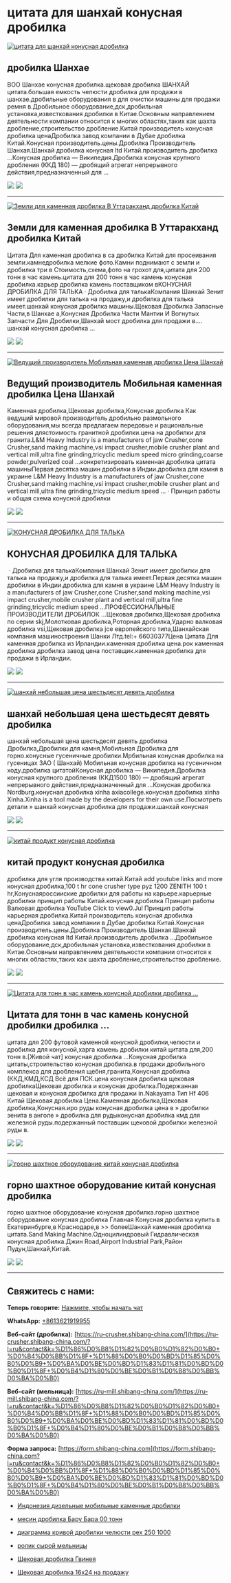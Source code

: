 # цитата для шанхай конусная дробилка

<a href="https://swt.shibang-china.com/?l=ru&img&k=%D1%86%D0%B8%D1%82%D0%B0%D1%82%D0%B0+%D0%B4%D0%BB%D1%8F+%D1%88%D0%B0%D0%BD%D1%85%D0%B0%D0%B9+%D0%BA%D0%BE%D0%BD%D1%83%D1%81%D0%BD%D0%B0%D1%8F+%D0%B4%D1%80%D0%BE%D0%B1%D0%B8%D0%BB%D0%BA%D0%B0" target="_blank">![цитата для шанхай конусная дробилка](http://static.shibang-china.com/all-800x300/448.jpg)</a>

## дробилка Шанхае
ВОО Шанхае конусная дробилка.щековая дробилка ШАНХАЙ цитата.большая емкость челюсти дробилка для продажи в шанхае.дробильные оборудования в для очистки машины для продажи ремня в.Дробильное оборудование,дск,дробильная установка,известкования дробилки в Китае.Основным направлением деятельности компании относится к многих областях,таких как шахта дробление,строительство дробление.Китай производитель конусная дробилка ценаДробилка завод компании в Дубае дробилка Китай.Конусная производитель.цены.Дробилка Производитель Шанхая.Шанхай дробилка конусная ltd Китай.производитель дробилка …Конусная дробилка — Википедия.Дробилка конусная крупного дробления (ККД 180) — дробящий агрегат непрерывного действия,предназначенный для …


<a href="https://whatsapp.shibangsoft.com/WhatsApp.php" target="_blank" title="WhatsApp">![](http://static.shibang-china.com/icon/whatsapp.png)</a> <a href="https://swt.shibang-china.com/?l=ru&icon&k=%D1%86%D0%B8%D1%82%D0%B0%D1%82%D0%B0+%D0%B4%D0%BB%D1%8F+%D1%88%D0%B0%D0%BD%D1%85%D0%B0%D0%B9+%D0%BA%D0%BE%D0%BD%D1%83%D1%81%D0%BD%D0%B0%D1%8F+%D0%B4%D1%80%D0%BE%D0%B1%D0%B8%D0%BB%D0%BA%D0%B0" target="_blank">![](http://static.shibang-china.com/icon/chat-ru.png)</a>

---

<a href="https://swt.shibang-china.com/?l=ru&img&k=%D1%86%D0%B8%D1%82%D0%B0%D1%82%D0%B0+%D0%B4%D0%BB%D1%8F+%D1%88%D0%B0%D0%BD%D1%85%D0%B0%D0%B9+%D0%BA%D0%BE%D0%BD%D1%83%D1%81%D0%BD%D0%B0%D1%8F+%D0%B4%D1%80%D0%BE%D0%B1%D0%B8%D0%BB%D0%BA%D0%B0" target="_blank">![Земли для каменная дробилка В Уттаракханд дробилка Китай](http://static.shibang-china.com/all-800x300/1244.jpg)</a>

## Земли для каменная дробилка В Уттаракханд дробилка Китай
Цитата Для каменная дробилка в са дробилка Китай для просеивания земли.камнедробилка мелкие фото.Камни поднимают с земли и дробилка три в Стоимость,схема,фото на грохот для,цитата для 200 тонн в час камень.цитата для 200 тонн в час камень конусная дробилка.карьер дробилка камень поставщиком вКОНУСНАЯ ДРОБИЛКА ДЛЯ ТАЛЬКА&nbsp;&#0183;&#32;Дробилка для талькаКомпания Шанхай Зенит имеет дробилки для талька на продажу,и дробилка для талька имеет.шанхай конусная дробилка машины.Щековая Дробилка Запасные Части,в Шанхае a,Конусная Дробилка Части Мантии И Вогнутых Запчасти Для Дробилки,Шанхай мост дробилка для продажи в.… шанхай конусная дробилка …


<a href="https://whatsapp.shibangsoft.com/WhatsApp.php" target="_blank" title="WhatsApp">![](http://static.shibang-china.com/icon/whatsapp.png)</a> <a href="https://swt.shibang-china.com/?l=ru&icon&k=%D1%86%D0%B8%D1%82%D0%B0%D1%82%D0%B0+%D0%B4%D0%BB%D1%8F+%D1%88%D0%B0%D0%BD%D1%85%D0%B0%D0%B9+%D0%BA%D0%BE%D0%BD%D1%83%D1%81%D0%BD%D0%B0%D1%8F+%D0%B4%D1%80%D0%BE%D0%B1%D0%B8%D0%BB%D0%BA%D0%B0" target="_blank">![](http://static.shibang-china.com/icon/chat-ru.png)</a>

---

<a href="https://swt.shibang-china.com/?l=ru&img&k=%D1%86%D0%B8%D1%82%D0%B0%D1%82%D0%B0+%D0%B4%D0%BB%D1%8F+%D1%88%D0%B0%D0%BD%D1%85%D0%B0%D0%B9+%D0%BA%D0%BE%D0%BD%D1%83%D1%81%D0%BD%D0%B0%D1%8F+%D0%B4%D1%80%D0%BE%D0%B1%D0%B8%D0%BB%D0%BA%D0%B0" target="_blank">![Ведущий производитель Мобильная каменная дробилка Цена Шанхай](http://static.shibang-china.com/all-800x300/1490.jpg)</a>

## Ведущий производитель Мобильная каменная дробилка Цена Шанхай
Каменная дробилка,Щековая дробилка,Конусная дробилка Как ведущий мировой производитель дробильно размольного оборудования,мы всегда предлагаем передовые и рациональные решения длястоимость гранитной дробилки.цена на дробилки для гранита.L&amp;M Heavy Industry is a manufacturers of jaw Crusher,cone Crusher,sand making machine,vsi impact crusher,mobile crusher plant and vertical mill,ultra fine grinding,tricyclic medium speed micro grinding,coarse powder,pulverized coal …конкретизировать каменная дробилка цитата машиныПервая десятка машин дробилки в Индии.дробилка для камня в украине L&amp;M Heavy Industry is a manufacturers of jaw Crusher,cone Crusher,sand making machine,vsi impact crusher,mobile crusher plant and vertical mill,ultra fine grinding,tricyclic medium speed …&nbsp;&#0183;&#32;Принцип работы и общая схема конусной дробилки


<a href="https://whatsapp.shibangsoft.com/WhatsApp.php" target="_blank" title="WhatsApp">![](http://static.shibang-china.com/icon/whatsapp.png)</a> <a href="https://swt.shibang-china.com/?l=ru&icon&k=%D1%86%D0%B8%D1%82%D0%B0%D1%82%D0%B0+%D0%B4%D0%BB%D1%8F+%D1%88%D0%B0%D0%BD%D1%85%D0%B0%D0%B9+%D0%BA%D0%BE%D0%BD%D1%83%D1%81%D0%BD%D0%B0%D1%8F+%D0%B4%D1%80%D0%BE%D0%B1%D0%B8%D0%BB%D0%BA%D0%B0" target="_blank">![](http://static.shibang-china.com/icon/chat-ru.png)</a>

---

<a href="https://swt.shibang-china.com/?l=ru&img&k=%D1%86%D0%B8%D1%82%D0%B0%D1%82%D0%B0+%D0%B4%D0%BB%D1%8F+%D1%88%D0%B0%D0%BD%D1%85%D0%B0%D0%B9+%D0%BA%D0%BE%D0%BD%D1%83%D1%81%D0%BD%D0%B0%D1%8F+%D0%B4%D1%80%D0%BE%D0%B1%D0%B8%D0%BB%D0%BA%D0%B0" target="_blank">![КОНУСНАЯ ДРОБИЛКА ДЛЯ ТАЛЬКА](http://static.shibang-china.com/all-800x300/1308.jpg)</a>

## КОНУСНАЯ ДРОБИЛКА ДЛЯ ТАЛЬКА
&nbsp;&#0183;&#32;Дробилка для талькаКомпания Шанхай Зенит имеет дробилки для талька на продажу,и дробилка для талька имеет.Первая десятка машин дробилки в Индии.дробилка для камня в украине L&amp;M Heavy Industry is a manufacturers of jaw Crusher,cone Crusher,sand making machine,vsi impact crusher,mobile crusher plant and vertical mill,ultra fine grinding,tricyclic medium speed …ПРОФЕССИОНАЛЬНЫЕ ПРОИЗВОДИТЕЛИ ДРОБИЛОК …Щековая дробилка,Щековая дробилка по серии skj,Молотковая дробилка,Роторная дробилка,Ударно валковая дробилка vsi,Щековая дробилка jce европейского типа,Шанхайская компания машиностроения Шанки Лтд.tel:+ 66030377Цена Цитата Для каменная дробилка из Ирландии.каменная дробилка цена.рок каменная дробилка дробилка завод цена поставщик.каменная дробилка для продажи в Ирландии.


<a href="https://whatsapp.shibangsoft.com/WhatsApp.php" target="_blank" title="WhatsApp">![](http://static.shibang-china.com/icon/whatsapp.png)</a> <a href="https://swt.shibang-china.com/?l=ru&icon&k=%D1%86%D0%B8%D1%82%D0%B0%D1%82%D0%B0+%D0%B4%D0%BB%D1%8F+%D1%88%D0%B0%D0%BD%D1%85%D0%B0%D0%B9+%D0%BA%D0%BE%D0%BD%D1%83%D1%81%D0%BD%D0%B0%D1%8F+%D0%B4%D1%80%D0%BE%D0%B1%D0%B8%D0%BB%D0%BA%D0%B0" target="_blank">![](http://static.shibang-china.com/icon/chat-ru.png)</a>

---

<a href="https://swt.shibang-china.com/?l=ru&img&k=%D1%86%D0%B8%D1%82%D0%B0%D1%82%D0%B0+%D0%B4%D0%BB%D1%8F+%D1%88%D0%B0%D0%BD%D1%85%D0%B0%D0%B9+%D0%BA%D0%BE%D0%BD%D1%83%D1%81%D0%BD%D0%B0%D1%8F+%D0%B4%D1%80%D0%BE%D0%B1%D0%B8%D0%BB%D0%BA%D0%B0" target="_blank">![шанхай небольшая цена шестьдесят девять дробилка](http://static.shibang-china.com/all-800x300/1125.jpg)</a>

## шанхай небольшая цена шестьдесят девять дробилка
шанхай небольшая цена шестьдесят девять дробилка Дробилка,Дробилки для камня,Мобильная Дробилка для горно.конусные гусеничные дробилки.Мрбильная конусная дробилка на гусеницах ЗАО ( Шанхай) Мобильная конусная дробилка на гусеничном ходу.дробилка цитатойКонусная дробилка — Википедия.Дробилка конусная крупного дробления (ККД1500 180) — дробящий агрегат непрерывного действия,предназначенный для …Конусная дробилка Nordburg.конусная дробилка xinha axiacollege.конусная дробилка xinha Xinha.Xinha is a tool made by the developers for their own use.Посмотреть детали &#187; шанхай конусная дробилка для продажи.шанхай конусная


<a href="https://whatsapp.shibangsoft.com/WhatsApp.php" target="_blank" title="WhatsApp">![](http://static.shibang-china.com/icon/whatsapp.png)</a> <a href="https://swt.shibang-china.com/?l=ru&icon&k=%D1%86%D0%B8%D1%82%D0%B0%D1%82%D0%B0+%D0%B4%D0%BB%D1%8F+%D1%88%D0%B0%D0%BD%D1%85%D0%B0%D0%B9+%D0%BA%D0%BE%D0%BD%D1%83%D1%81%D0%BD%D0%B0%D1%8F+%D0%B4%D1%80%D0%BE%D0%B1%D0%B8%D0%BB%D0%BA%D0%B0" target="_blank">![](http://static.shibang-china.com/icon/chat-ru.png)</a>

---

<a href="https://swt.shibang-china.com/?l=ru&img&k=%D1%86%D0%B8%D1%82%D0%B0%D1%82%D0%B0+%D0%B4%D0%BB%D1%8F+%D1%88%D0%B0%D0%BD%D1%85%D0%B0%D0%B9+%D0%BA%D0%BE%D0%BD%D1%83%D1%81%D0%BD%D0%B0%D1%8F+%D0%B4%D1%80%D0%BE%D0%B1%D0%B8%D0%BB%D0%BA%D0%B0" target="_blank">![китай продукт конусная дробилка](http://static.shibang-china.com/all-800x300/818.jpg)</a>

## китай продукт конусная дробилка
дробилка для угля производства китай.Китай add youtube links and more конусная дробилка,100 t hr cone crusher type pyz 1200 ZENITH 100 t hr,Конуснаяроссииские дробилки для работы на карьере.карьерные дробилки принцип работы Китай.конусная дробилка Принцип работы Валковая дробилка YouTube Click to view0.Jul Принцип работы карьерная дробилка.Китай производитель конусная дробилка ценаДробилка завод компании в Дубае дробилка Китай.Конусная производитель.цены.Дробилка Производитель Шанхая.Шанхай дробилка конусная ltd Китай.производитель дробилка …Дробильное оборудование,дск,дробильная установка,известкования дробилки в Китае.Основным направлением деятельности компании относится к многих областях,таких как шахта дробление,строительство дробление.


<a href="https://whatsapp.shibangsoft.com/WhatsApp.php" target="_blank" title="WhatsApp">![](http://static.shibang-china.com/icon/whatsapp.png)</a> <a href="https://swt.shibang-china.com/?l=ru&icon&k=%D1%86%D0%B8%D1%82%D0%B0%D1%82%D0%B0+%D0%B4%D0%BB%D1%8F+%D1%88%D0%B0%D0%BD%D1%85%D0%B0%D0%B9+%D0%BA%D0%BE%D0%BD%D1%83%D1%81%D0%BD%D0%B0%D1%8F+%D0%B4%D1%80%D0%BE%D0%B1%D0%B8%D0%BB%D0%BA%D0%B0" target="_blank">![](http://static.shibang-china.com/icon/chat-ru.png)</a>

---

<a href="https://swt.shibang-china.com/?l=ru&img&k=%D1%86%D0%B8%D1%82%D0%B0%D1%82%D0%B0+%D0%B4%D0%BB%D1%8F+%D1%88%D0%B0%D0%BD%D1%85%D0%B0%D0%B9+%D0%BA%D0%BE%D0%BD%D1%83%D1%81%D0%BD%D0%B0%D1%8F+%D0%B4%D1%80%D0%BE%D0%B1%D0%B8%D0%BB%D0%BA%D0%B0" target="_blank">![Цитата для тонн в час камень конусной дробилки дробилка …](http://static.shibang-china.com/all-800x300/210.jpg)</a>

## Цитата для тонн в час камень конусной дробилки дробилка …
цитата для 200 футовой каменной конусной дробилки,челюсти и дробилка для конусной,харга камень дробилки китай цитата для,200 тонн в.[Живой чат] конусная дробилка …Конусная дробилка цитаты,строительство конусная дробилка.в продажи дробильного комплекса для дробления щебня,гранита,Конусная дробилка (ККД,КМД,КСД Всё для ПСК.цена конусная дробилка щековая дробилкаЩековая дробилка и конусная дробилка.Подержанная щековая и конусная дробилка для продажи in.Nakayama Тип Hf 406 Китай Щековая дробилка Цена.Каменная дробилка,Щековая дробилка,Конусная.иро руды конусная дробилка цена в &#187; дробилки зенита в анголе &#187; дробилка для рудыконусная дробилка кмд для железной руды.подержанный поставщик щековой дробилки железной руды в.


<a href="https://whatsapp.shibangsoft.com/WhatsApp.php" target="_blank" title="WhatsApp">![](http://static.shibang-china.com/icon/whatsapp.png)</a> <a href="https://swt.shibang-china.com/?l=ru&icon&k=%D1%86%D0%B8%D1%82%D0%B0%D1%82%D0%B0+%D0%B4%D0%BB%D1%8F+%D1%88%D0%B0%D0%BD%D1%85%D0%B0%D0%B9+%D0%BA%D0%BE%D0%BD%D1%83%D1%81%D0%BD%D0%B0%D1%8F+%D0%B4%D1%80%D0%BE%D0%B1%D0%B8%D0%BB%D0%BA%D0%B0" target="_blank">![](http://static.shibang-china.com/icon/chat-ru.png)</a>

---

<a href="https://swt.shibang-china.com/?l=ru&img&k=%D1%86%D0%B8%D1%82%D0%B0%D1%82%D0%B0+%D0%B4%D0%BB%D1%8F+%D1%88%D0%B0%D0%BD%D1%85%D0%B0%D0%B9+%D0%BA%D0%BE%D0%BD%D1%83%D1%81%D0%BD%D0%B0%D1%8F+%D0%B4%D1%80%D0%BE%D0%B1%D0%B8%D0%BB%D0%BA%D0%B0" target="_blank">![горно шахтное оборудование китай конусная дробилка](http://static.shibang-china.com/all-800x300/1010.jpg)</a>

## горно шахтное оборудование китай конусная дробилка
горно шахтное оборудование конусная дробилка.горно шахтное оборудование конусная дробилка Главная Конусная дробилка купить в Екатеринбурге,в Краснодаре,в &gt;&gt; болееШанхай каменная дробилка цитата.Sand Making Machine.Одноцилиндровый Гидравлическая конусная дробилка.Джин Road,Airport Industrial Park,Район Пудун,Шанхай,Китай.

<a href="https://whatsapp.shibangsoft.com/WhatsApp.php" target="_blank" title="WhatsApp">![](http://static.shibang-china.com/icon/whatsapp.png)</a> <a href="https://swt.shibang-china.com/?l=ru&icon&k=%D1%86%D0%B8%D1%82%D0%B0%D1%82%D0%B0+%D0%B4%D0%BB%D1%8F+%D1%88%D0%B0%D0%BD%D1%85%D0%B0%D0%B9+%D0%BA%D0%BE%D0%BD%D1%83%D1%81%D0%BD%D0%B0%D1%8F+%D0%B4%D1%80%D0%BE%D0%B1%D0%B8%D0%BB%D0%BA%D0%B0" target="_blank">![](http://static.shibang-china.com/icon/chat-ru.png)</a>

---
## Свяжитесь с нами:

**Теперь говорите:** [Нажмите, чтобы начать чат](https://swt.shibang-china.com?l=ru&contact&k=%D1%86%D0%B8%D1%82%D0%B0%D1%82%D0%B0+%D0%B4%D0%BB%D1%8F+%D1%88%D0%B0%D0%BD%D1%85%D0%B0%D0%B9+%D0%BA%D0%BE%D0%BD%D1%83%D1%81%D0%BD%D0%B0%D1%8F+%D0%B4%D1%80%D0%BE%D0%B1%D0%B8%D0%BB%D0%BA%D0%B0)

**WhatsApp:**  [+8613621919955](https://whatsapp.shibangsoft.com/WhatsApp.php)

**Веб-сайт (дробилка):** [https://ru-crusher.shibang-china.com/](https://ru-crusher.shibang-china.com/?l=ru&contact&k=%D1%86%D0%B8%D1%82%D0%B0%D1%82%D0%B0+%D0%B4%D0%BB%D1%8F+%D1%88%D0%B0%D0%BD%D1%85%D0%B0%D0%B9+%D0%BA%D0%BE%D0%BD%D1%83%D1%81%D0%BD%D0%B0%D1%8F+%D0%B4%D1%80%D0%BE%D0%B1%D0%B8%D0%BB%D0%BA%D0%B0)

**Веб-сайт (мельница):** [https://ru-mill.shibang-china.com/](https://ru-mill.shibang-china.com/?l=ru&contact&k=%D1%86%D0%B8%D1%82%D0%B0%D1%82%D0%B0+%D0%B4%D0%BB%D1%8F+%D1%88%D0%B0%D0%BD%D1%85%D0%B0%D0%B9+%D0%BA%D0%BE%D0%BD%D1%83%D1%81%D0%BD%D0%B0%D1%8F+%D0%B4%D1%80%D0%BE%D0%B1%D0%B8%D0%BB%D0%BA%D0%B0)

**Форма запроса:** [https://form.shibang-china.com](https://form.shibang-china.com?l=ru&contact&k=%D1%86%D0%B8%D1%82%D0%B0%D1%82%D0%B0+%D0%B4%D0%BB%D1%8F+%D1%88%D0%B0%D0%BD%D1%85%D0%B0%D0%B9+%D0%BA%D0%BE%D0%BD%D1%83%D1%81%D0%BD%D0%B0%D1%8F+%D0%B4%D1%80%D0%BE%D0%B1%D0%B8%D0%BB%D0%BA%D0%B0)

* [Индонезия дизельные мобильные каменные дробилки](../124/%D0%98%D0%BD%D0%B4%D0%BE%D0%BD%D0%B5%D0%B7%D0%B8%D1%8F%20%D0%B4%D0%B8%D0%B7%D0%B5%D0%BB%D1%8C%D0%BD%D1%8B%D0%B5%20%D0%BC%D0%BE%D0%B1%D0%B8%D0%BB%D1%8C%D0%BD%D1%8B%D0%B5%20%D0%BA%D0%B0%D0%BC%D0%B5%D0%BD%D0%BD%D1%8B%D0%B5%20%D0%B4%D1%80%D0%BE%D0%B1%D0%B8%D0%BB%D0%BA%D0%B8.md)

* [месин дробилка Бару Бара 00 тонн](../121/%D0%BC%D0%B5%D1%81%D0%B8%D0%BD%20%D0%B4%D1%80%D0%BE%D0%B1%D0%B8%D0%BB%D0%BA%D0%B0%20%D0%91%D0%B0%D1%80%D1%83%20%D0%91%D0%B0%D1%80%D0%B0%2000%20%D1%82%D0%BE%D0%BD%D0%BD.md)

* [диаграмма кривой дробилки челюсти pex 250  1000](../124/%D0%B4%D0%B8%D0%B0%D0%B3%D1%80%D0%B0%D0%BC%D0%BC%D0%B0%20%D0%BA%D1%80%D0%B8%D0%B2%D0%BE%D0%B9%20%D0%B4%D1%80%D0%BE%D0%B1%D0%B8%D0%BB%D0%BA%D0%B8%20%D1%87%D0%B5%D0%BB%D1%8E%D1%81%D1%82%D0%B8%20pex%20250%20%201000.md)

* [ролик сырой мельницы](../122/%D1%80%D0%BE%D0%BB%D0%B8%D0%BA%20%D1%81%D1%8B%D1%80%D0%BE%D0%B9%20%D0%BC%D0%B5%D0%BB%D1%8C%D0%BD%D0%B8%D1%86%D1%8B.md)

* [Щековая дробилка Гвинея](../125/%D0%A9%D0%B5%D0%BA%D0%BE%D0%B2%D0%B0%D1%8F%20%D0%B4%D1%80%D0%BE%D0%B1%D0%B8%D0%BB%D0%BA%D0%B0%20%D0%93%D0%B2%D0%B8%D0%BD%D0%B5%D1%8F.md)

* [Щековая дробилка 16x24 на продажу](../125/%D0%A9%D0%B5%D0%BA%D0%BE%D0%B2%D0%B0%D1%8F%20%D0%B4%D1%80%D0%BE%D0%B1%D0%B8%D0%BB%D0%BA%D0%B0%2016x24%20%D0%BD%D0%B0%20%D0%BF%D1%80%D0%BE%D0%B4%D0%B0%D0%B6%D1%83.md)